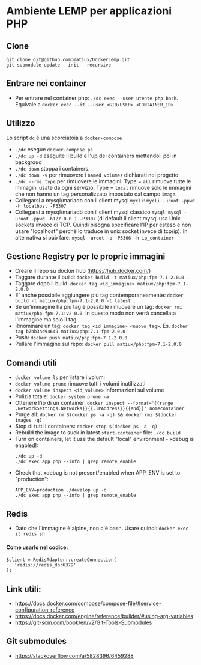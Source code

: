 Ambiente LEMP per applicazioni PHP
==================================

## Clone
```
git clone git@github.com:matiux/DockerLemp.git
git submodule update --init --recursive
```

## Entrare nei container
* Per entrare nel container php: `./dc exec --user utente php bash`. Equivale a  `docker exec --it --user <GID/USER> <CONTAINER_ID>`

## Utilizzo
Lo script `dc` è una scorciatoia a `docker-compose`
* `./dc` esegue `docker-compose ps`
* `./dc up -d` eseguite il build e l'up dei containers mettendoli poi in backgroud
* `./dc down` stoppa i containers.
* `./dc down -v` per rimuovere i `named volumes` dichiarati nel progetto.
* `./dc --rmi type` per rimuovere le immagini. Type = `all` rimuove tutte le immagini usate da ogni servizio. Type = `local` rimuove solo le immagini che non hanno un tag personalizzato impostato dal campo `image`.
* Collegarsi a mysql/mariadb con il client mysql `mycli`: `mycli -uroot -ppwd -h localhost -P3307`
* Collegarsi a mysql/mariadb con il client mysql classico `mysql`: `mysql -uroot -ppwd -h127.0.0.1 -P3307` (di default il client mysql usa Unix sockets invece di TCP. Quindi bisogna specificare l'IP per esteso e non usare "localhost" perchè lo traduce in unix socket invece di tcp/ip). In alternativa si può fare: `mysql -uroot -p -P3306 -h ip_container`

## Gestione Registry per le proprie immagini
* Creare il repo su docker hub (https://hub.docker.com/)
* Taggare durante il build: `docker build -t matiux/php:fpm-7.1-2.0.0 .`
* Taggare dopo il build: `docker tag <id_immagine> matiux/php:fpm-7.1-2.0.0`
* E' anche possibile aggiungere più tag contemporaneamente: `docker build -t matiux/php:fpm-7.1-2.0.0 -t latest .`
* Se un'immagine ha più tag è possibile rimuovere un tag: `docker rmi matiux/php-fpm-7.1:v2.0.0`. In questo modo non verrà cancellata l'immagine ma solo il tag
* Rinominare un tag: `docker tag <id_immagine> <nuovo_tag>`. Es. `docker tag b7bb3ad94649 matiux/php:7.1-fpm-2.0.0`
* Push: `docker push matiux/php:fpm-7.1-2.0.0`
* Pullare l'immagine sul repo: `docker pull matiux/php:fpm-7.1-2.0.0`

## Comandi utili
* `docker volume ls` per listare i volumi
* `docker volume prune` rimuove tutti i volumi inutilizzati
* `docker volume inspect <id_volume>` informazioni sul volume
* Pulizia totale: `docker system prune -a`
* Ottenere l'ip di un container: `docker inspect --format='{{range .NetworkSettings.Networks}}{{.IPAddress}}{{end}}' nomecontainer`
* Purge all: `docker rm $(docker ps -a -q) && docker rmi $(docker images -q)`
* Stop di tutti i containers: `docker stop $(docker ps -a -q)`
* Rebuild the image to suck in latest `start-container` file: `./dc build`
* Turn on containers, let it use the default "local" environment - xdebug is enabled!:
   ```
   ./dc up -d
   ./dc exec app php --info | grep remote_enable
   ```
* Check that xdebug is not present/enabled when APP_ENV is set to "production":
   ```
   APP_ENV=production ./develop up -d
   ./dc exec app php --info | grep remote_enable
   ```

## Redis

* Dato che l'immagine è alpine, non c'è bash. Usare quindi: `docker exec -it redis sh`

#### Come usarlo nel codice:

```
$client = RedisAdapter::createConnection(
   'redis://redis_db:6379'
);
```

## Link utili:
* https://docs.docker.com/compose/compose-file/#service-configuration-reference
* https://docs.docker.com/engine/reference/builder/#using-arg-variables
* https://git-scm.com/book/en/v2/Git-Tools-Submodules

## Git submodules
 * https://stackoverflow.com/a/5828396/6459288